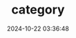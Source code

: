 --- 
title:  category 
date:  2024-10-22 03:36:48 
aside:  false 
top_img:  false 
type:  "categories" 
---